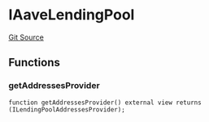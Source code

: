 # IAaveLendingPool
[Git Source](https://github.com/larrythecucumber321/protocol/blob/0e60393685a4ae7994ac986273cdfa4cf9c069ed/contracts/plugins/mocks/AaveLendingPoolMock.sol)


## Functions
### getAddressesProvider


```solidity
function getAddressesProvider() external view returns (ILendingPoolAddressesProvider);
```

